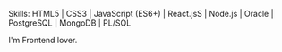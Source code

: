 Skills: HTML5 | CSS3 | JavaScript (ES6+) | React.jsS | Node.js | Oracle | PostgreSQL | MongoDB | PL/SQL

I'm Frontend lover.
 
